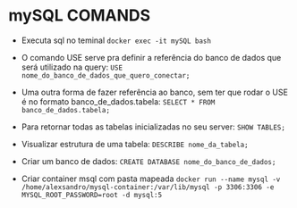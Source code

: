 # mySQL COMANDS 

- Executa sql no teminal
`docker exec -it mySQL bash`

- O comando USE serve pra definir a referência do banco de dados que será utilizado na query:
`USE nome_do_banco_de_dados_que_quero_conectar;`

- Uma outra forma de fazer referência ao banco, sem ter que rodar o USE é no formato banco_de_dados.tabela:
`SELECT * FROM banco_de_dados.tabela;`

- Para retornar todas as tabelas inicializadas no seu server:
`SHOW TABLES;`

- Visualizar estrutura de uma tabela:
`DESCRIBE nome_da_tabela;`

- Criar um banco de dados:
`CREATE DATABASE nome_do_banco_de_dados;`

- Criar container msql com pasta mapeada
`docker run --name mysql -v /home/alexsandro/mysql-container:/var/lib/mysql -p 3306:3306 -e MYSQL_ROOT_PASSWORD=root -d mysql:5 `
